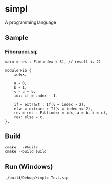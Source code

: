 # simpl

A programming language

## Sample

### Fibonacci.sip

``` simpl
main = res : Fib(index = 8), // result is 21

module Fib {
    index,

    a = 0,
    b = 1, 
    c = a + b,
    idx: if = index - 1,

    if = extract : If(v = index > 2),
    else = extract : If(v = index <= 2),
    res = res : Fib(index = idx, a = b, b = c),
    res: else = c,
},
```

## Build

``` pwsh
cmake . -Bbuild
cmake --build build
```

## Run (Windows)

``` pwsh
./build/Debug/simplc Test.sip
```
